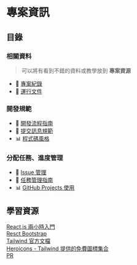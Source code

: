 # 專案資訊

## 目錄

### 相關資料

> 可以將有看到不錯的資料或教學放到 **專案資源**

- 💬 [專案紀錄](../log/Log.md)
- 🚀 [運行文件](../HowToUse/operation.md)

### 開發規範

- 📖 [開發流程指南](WORKFLOW.md)
- 💬 [提交訊息規範](COMMIT_GUIDE.md)
- 📊 [程式碼風格](CODE_STYLE.md)

### 分配任務、進度管理

- 🐛 [Issue 管理](ISSUE_GUIDE.md)
- 🎯 [任務管理指南](TASK_MANAGEMENT.md)
- 📊 [GitHub Projects 使用](GITHUB_PROJECTS.md)

## 學習資源

[React.js 兩小時入門](https://youtu.be/aBTiZfShe-4?si=xWYWdHYLVGoSw_fL)</br>
[Resct Bootstrap](https://react-bootstrap.github.io)</br>
[Tailwind 官方文檔](https://tailwindcss.com/)</br>
[Heroicons - Tailwind 提供的免費圖標集合](https://heroicons.com/)</br>
[PR](https://ithelp.ithome.com.tw/m/articles/10261954)
